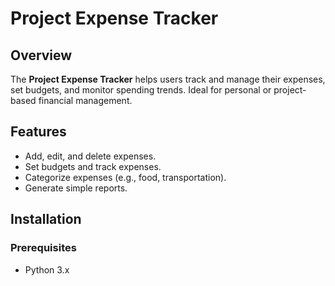 # Project Expense Tracker

## Overview
The **Project Expense Tracker** helps users track and manage their expenses, set budgets, and monitor spending trends. Ideal for personal or project-based financial management.

## Features
- Add, edit, and delete expenses.
- Set budgets and track expenses.
- Categorize expenses (e.g., food, transportation).
- Generate simple reports.

## Installation

### Prerequisites
- Python 3.x
